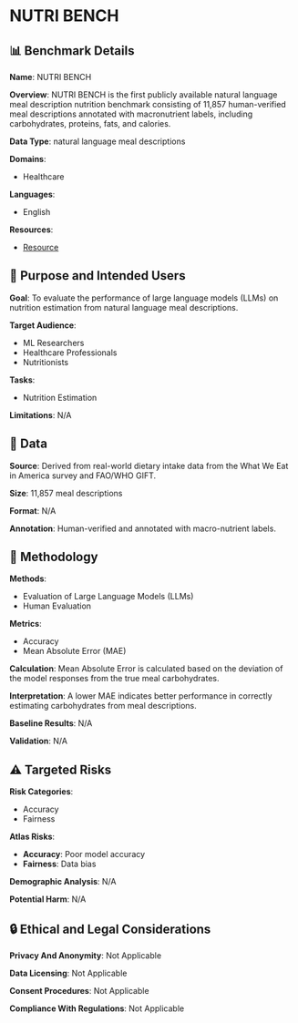 # NUTRI BENCH

## 📊 Benchmark Details

**Name**: NUTRI BENCH

**Overview**: NUTRI BENCH is the first publicly available natural language meal description nutrition benchmark consisting of 11,857 human-verified meal descriptions annotated with macronutrient labels, including carbohydrates, proteins, fats, and calories.

**Data Type**: natural language meal descriptions

**Domains**:
- Healthcare

**Languages**:
- English

**Resources**:
- [Resource](https://mehak126.github.io/nutribench.html)

## 🎯 Purpose and Intended Users

**Goal**: To evaluate the performance of large language models (LLMs) on nutrition estimation from natural language meal descriptions.

**Target Audience**:
- ML Researchers
- Healthcare Professionals
- Nutritionists

**Tasks**:
- Nutrition Estimation

**Limitations**: N/A

## 💾 Data

**Source**: Derived from real-world dietary intake data from the What We Eat in America survey and FAO/WHO GIFT.

**Size**: 11,857 meal descriptions

**Format**: N/A

**Annotation**: Human-verified and annotated with macro-nutrient labels.

## 🔬 Methodology

**Methods**:
- Evaluation of Large Language Models (LLMs)
- Human Evaluation

**Metrics**:
- Accuracy
- Mean Absolute Error (MAE)

**Calculation**: Mean Absolute Error is calculated based on the deviation of the model responses from the true meal carbohydrates.

**Interpretation**: A lower MAE indicates better performance in correctly estimating carbohydrates from meal descriptions.

**Baseline Results**: N/A

**Validation**: N/A

## ⚠️ Targeted Risks

**Risk Categories**:
- Accuracy
- Fairness

**Atlas Risks**:
- **Accuracy**: Poor model accuracy
- **Fairness**: Data bias

**Demographic Analysis**: N/A

**Potential Harm**: N/A

## 🔒 Ethical and Legal Considerations

**Privacy And Anonymity**: Not Applicable

**Data Licensing**: Not Applicable

**Consent Procedures**: Not Applicable

**Compliance With Regulations**: Not Applicable
